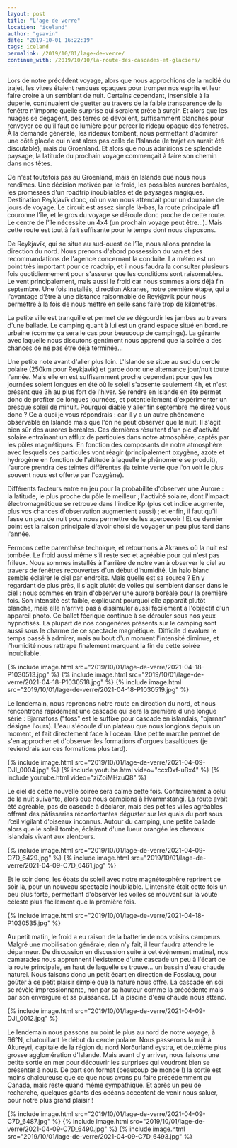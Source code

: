 ```yaml
---
layout: post
title: "L'age de verre"
location: "iceland"
author: "gsavin"
date: "2019-10-01 16:22:19"
tags: iceland
permalink: /2019/10/01/lage-de-verre/
continue_with: /2019/10/10/la-route-des-cascades-et-glaciers/
---
```


Lors de notre précédent voyage, alors que nous approchions de la moitié du trajet, les vitres étaient rendues opaques pour tromper nos esprits et leur faire croire à un semblant de nuit. Certains cependant, insensible à la duperie, continuaient de guetter au travers de la faible transparence de la fenêtre n'importe quelle surprise qui seraient prête à surgir.
Et alors que les nuages se dégagent, des terres se dévoilent, suffisamment blanches pour renvoyer ce qu'il faut de lumière pour percer le rideau opaque des fenêtres. À la demande générale, les rideaux tombent, nous permettant d'admirer une côté glacée qui n'est alors pas celle de l'Islande (le trajet en aurait été discutable), mais du Groenland. Et alors que nous admirions ce splendide paysage, la latitude du prochain voyage commençait à faire son chemin dans nos têtes.

Ce n'est toutefois pas au Groenland, mais en Islande que nous nous rendîmes. Une décision motivée par le froid, les possibles aurores boréales, les promesses d'un roadtrip inoubliables et de paysages magiques. Destination Reykjavík donc, où un van nous attendait pour un douzaine de jours de voyage. Le circuit est assez simple là-bas, la route principale #1 couronne l'île, et le gros du voyage se déroule donc proche de cette route. Le centre de l'île nécessite un 4x4 (un prochain voyage peut être...). Mais cette route est tout à fait suffisante pour le temps dont nous disposons.

De Reykjavík, qui se situe au sud-ouest de l’île, nous allons prendre la direction du nord. Nous prenons d'abord possession du van et des recommandations de l'agence concernant la conduite. La météo est un point très important pour ce roadtrip, et il nous faudra la consulter plusieurs fois quotidiennement pour s'assurer que les conditions sont raisonnables. Le vent principalement, mais aussi le froid car nous sommes alors déjà fin septembre. Une fois installés, direction Akranes, notre première étape, qui a l'avantage d’être à une distance raisonnable de Reykjavik pour nous permettre à la fois de nous mettre en selle sans faire trop de kilomètres.

La petite ville est tranquille et permet de se dégourdir les jambes au travers d'une ballade. Le camping quant à lui est un grand espace situé en bordure urbaine (comme ça sera le cas pour beaucoup de campings). La gérante avec laquelle nous discutons gentiment nous apprend que la soirée a des chances de ne pas être déjà terminée...

Une petite note avant d'aller plus loin. L'Islande se situe au sud du cercle polaire (250km pour Reykjavik) et garde donc une alternance jour/nuit toute l'année. Mais elle en est suffisamment proche cependant pour que les journées soient longues en été où le soleil s'absente seulement 4h, et n'est présent que 3h au plus fort de l'hiver. Se rendre en Islande en été permet donc de profiter de longues journées, et potentiellement d'expérimenter un presque soleil de minuit. Pourquoi diable y aller fin septembre me direz vous donc ? Ce à quoi je vous répondrais : car il y a un autre phénomène observable en Islande mais que l'on ne peut observer que la nuit. Il s'agit bien sûr des aurores boréales. Ces dernières résultent d'un pic d'activité solaire entraînant un afflux de particules dans notre atmosphère, captés par les pôles magnétiques. En fonction des composants de notre atmosphère avec lesquels ces particules vont réagir (principalement oxygène, azote et hydrogène en fonction de l'altitude à laquelle le phénomène se produit), l'aurore prendra des teintes différentes (la teinte verte que l'on voit le plus souvent nous est offerte par l'oxygène).

Différents facteurs entre en jeu pour la probabilité d'observer une Aurore : la latitude, le plus proche du pôle le meilleur ; l'activité solaire, dont l'impact électromagnétique se retrouve dans l'indice Kp (plus cet indice augmente, plus vos chances d'observation augmentent aussi) ; et enfin, il faut qu'il fasse un peu de nuit pour nous permettre de les apercevoir ! Et ce dernier point est la raison principale d'avoir choisi de voyager un peu plus tard dans l'année.

Fermons cette parenthèse technique, et retournons à Akranes où la nuit est tombée. Le froid aussi même s'il reste sec et agréable pour qui n'est pas frileux. Nous sommes installés à l'arrière de notre van à observer le ciel au travers de fenêtres recouvertes d'un début d'humidité. Un halo blanc semble éclairer le ciel par endroits. Mais quelle est sa source ? En y regardant de plus près, il s'agit plutôt de voiles qui semblent danser dans le ciel : nous sommes en train d'observer une aurore boréale pour la première fois. Son intensité est faible, expliquant pourquoi elle apparaît plutôt blanche, mais elle n'arrive pas à dissimuler aussi facilement à l'objectif d'un appareil photo. Ce ballet féerique continue à se dérouler sous nos yeux hypnotisés. La plupart de nos congénères présents sur le camping sont aussi sous le charme de ce spectacle magnétique.  Difficile d'évaluer le temps passé à admirer, mais au bout d'un moment l'intensité diminue, et l'humidité nous rattrape finalement marquant la fin de cette soirée inoubliable.

{% include image.html src="2019/10/01/lage-de-verre/2021-04-18-P1030513.jpg" %}
{% include image.html src="2019/10/01/lage-de-verre/2021-04-18-P1030518.jpg" %}
{% include image.html src="2019/10/01/lage-de-verre/2021-04-18-P1030519.jpg" %}

Le lendemain, nous reprenons notre route en direction du nord, et nous rencontrons rapidement une cascade qui sera la première d'une longue série : Bjarnafoss ("foss" est le suffixe pour cascade en islandais, "bjarnar" désigne l'ours). L'eau s'écoule d'un plateau que nous longions depuis un moment, et fait directement face à l'océan. Une petite marche permet de s'en approcher et d'observer les formations d'orgues basaltiques (je reviendrais sur ces formations plus tard).

{% include image.html src="2019/10/01/lage-de-verre/2021-04-09-DJI_0004.jpg" %}
{% include youtube.html video="ccxDxf-uBx4" %}
{% include youtube.html video="ziZoiMHzuQ8" %}

Le ciel de cette nouvelle soirée sera calme cette fois. Contrairement à celui de la nuit suivante, alors que nous campions à Hvammstangi. La route avait été agréable, pas de cascade à déclarer, mais des petites villes agréables offrant des pâtisseries réconfortantes déguster sur les quais du port sous l’œil vigilant d'oiseaux inconnus. Autour du camping, une petite ballade alors que le soleil tombe, éclairant d'une lueur orangée les chevaux islandais vivant aux alentours.

{% include image.html src="2019/10/01/lage-de-verre/2021-04-09-C7D_6429.jpg" %}
{% include image.html src="2019/10/01/lage-de-verre/2021-04-09-C7D_6461.jpg" %}

Et le soir donc, les ébats du soleil avec notre magnétosphère reprirent ce soir là, pour un nouveau spectacle inoubliable. L'intensité était cette fois un peu plus forte, permettant d'observer les voiles se mouvant sur la voute céleste plus facilement que la première fois.

{% include image.html src="2019/10/01/lage-de-verre/2021-04-18-P1030535.jpg" %}

Au petit matin, le froid a eu raison de la  batterie de nos voisins campeurs. Malgré une mobilisation générale, rien n'y fait, il leur faudra attendre le dépanneur. De discussion en discussion suite à cet événement matinal, nos camarades nous apprennent l'existence d'une cascade un peu à l'écart de la route principale, en haut de laquelle se trouve... un bassin d'eau chaude naturel. Nous faisons donc un petit écart en direction de Fosslaug, pour goûter à ce petit plaisir simple que la nature nous offre. La cascade en soi se révèle impressionnante, non par sa hauteur comme la précédente mais par son envergure et sa puissance. Et la piscine d'eau chaude nous attend.

{% include image.html src="2019/10/01/lage-de-verre/2021-04-09-DJI_0012.jpg" %}

Le lendemain nous passons au point le plus au nord de notre voyage, à 66°N, chatouillant le début du cercle polaire. Nous passerons la nuit à Akureyri, capitale de la région du nord Norðurland eystra, et deuxième plus grosse agglomération d'Islande. Mais avant d'y arriver, nous faisons une petite sortie en mer pour découvrir les surprises qui voudront bien se présenter à nous. De part son format (beaucoup de monde !) la sortie est moins chaleureuse que ce que nous avons pu faire précédemment au Canada, mais reste quand même sympathique. Et après un peu de recherche, quelques géants des océans acceptent de venir nous saluer, pour notre plus grand plaisir !

{% include image.html src="2019/10/01/lage-de-verre/2021-04-09-C7D_6487.jpg" %}
{% include image.html src="2019/10/01/lage-de-verre/2021-04-09-C7D_6490.jpg" %}
{% include image.html src="2019/10/01/lage-de-verre/2021-04-09-C7D_6493.jpg" %}
